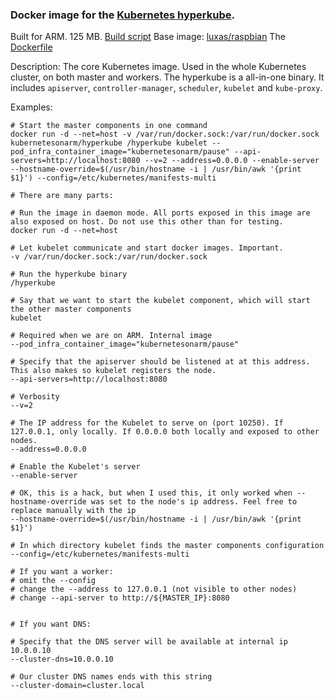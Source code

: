 ### Docker image for the [Kubernetes hyperkube](https://github.com/kubernetes/kubernetes).

Built for ARM.
125 MB.
[Build script](https://github.com/luxas/kubernetes-on-arm/blob/master/images/kubernetesonarm/build/inbuild.sh)
Base image: [luxas/raspbian](https://hub.docker.com/r/luxas/raspbian)
The [Dockerfile](https://github.com/luxas/kubernetes-on-arm/blob/master/images/kubernetesonarm/hyperkube/Dockerfile)


Description: 
The core Kubernetes image. Used in the whole Kubernetes cluster, on both master and workers.
The hyperkube is a all-in-one binary. 
It includes `apiserver`, `controller-manager`, `scheduler`, `kubelet` and `kube-proxy`.

Examples:

```
# Start the master components in one command
docker run -d --net=host -v /var/run/docker.sock:/var/run/docker.sock kubernetesonarm/hyperkube /hyperkube kubelet --pod_infra_container_image="kubernetesonarm/pause" --api-servers=http://localhost:8080 --v=2 --address=0.0.0.0 --enable-server --hostname-override=$(/usr/bin/hostname -i | /usr/bin/awk '{print $1}') --config=/etc/kubernetes/manifests-multi

# There are many parts:

# Run the image in daemon mode. All ports exposed in this image are also exposed on host. Do not use this other than for testing.
docker run -d --net=host

# Let kubelet communicate and start docker images. Important.
-v /var/run/docker.sock:/var/run/docker.sock

# Run the hyperkube binary
/hyperkube

# Say that we want to start the kubelet component, which will start the other master components
kubelet

# Required when we are on ARM. Internal image
--pod_infra_container_image="kubernetesonarm/pause"

# Specify that the apiserver should be listened at at this address. This also makes so kubelet registers the node.
--api-servers=http://localhost:8080

# Verbosity
--v=2

# The IP address for the Kubelet to serve on (port 10250). If 127.0.0.1, only locally. If 0.0.0.0 both locally and exposed to other nodes.
--address=0.0.0.0

# Enable the Kubelet's server
--enable-server

# OK, this is a hack, but when I used this, it only worked when --hostname-override was set to the node's ip address. Feel free to replace manually with the ip
--hostname-override=$(/usr/bin/hostname -i | /usr/bin/awk '{print $1}')

# In which directory kubelet finds the master components configuration
--config=/etc/kubernetes/manifests-multi

# If you want a worker:
# omit the --config 
# change the --address to 127.0.0.1 (not visible to other nodes)
# change --api-server to http://${MASTER_IP}:8080


# If you want DNS:

# Specify that the DNS server will be available at internal ip 10.0.0.10
--cluster-dns=10.0.0.10 

# Our cluster DNS names ends with this string
--cluster-domain=cluster.local
```